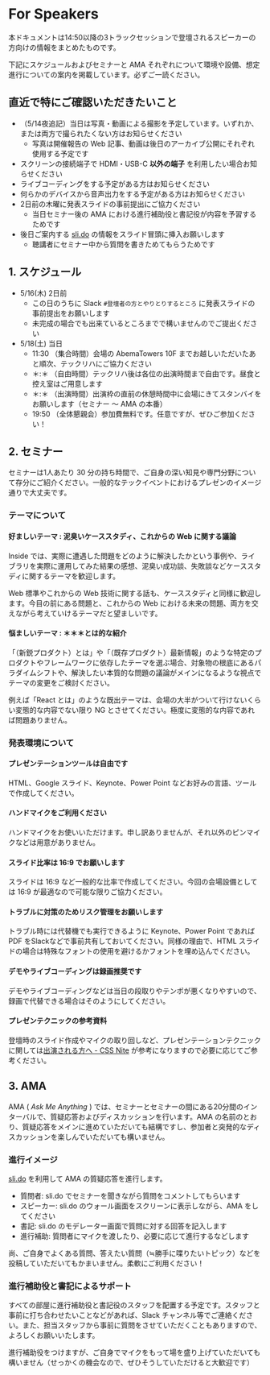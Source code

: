 # For Speakers

本ドキュメントは14:50以降の3トラックセッションで登壇されるスピーカーの方向けの情報をまとめたものです。

下記にスケジュールおよびセミナーと AMA それぞれについて環境や設備、想定進行についての案内を掲載しています。必ずご一読ください。

## 直近で特にご確認いただきたいこと

- （5/14夜追記）当日は写真・動画による撮影を予定しています。いずれか、または両方で撮られたくない方はお知らせください
  - 写真は開催報告の Web 記事、動画は後日のアーカイブ公開にそれぞれ使用する予定です
- スクリーンの接続端子で HDMI・USB-C **以外の端子** を利用したい場合お知らせください
- ライブコーディングをする予定がある方はお知らせください
- 何らかのデバイスから音声出力をする予定がある方はお知らせください
- 2日前の木曜に発表スライドの事前提出にご協力ください
  - 当日セミナー後の AMA における進行補助役と書記役が内容を予習するためです
- 後日ご案内する [sli.do](https://www.sli.do) の情報をスライド冒頭に挿入お願いします
  - 聴講者にセミナー中から質問を書きためてもらうためです

## 1. スケジュール

- 5/16(木) 2日前
  - この日のうちに Slack `#登壇者の方とやりとりするところ` に発表スライドの事前提出をお願いします
  - 未完成の場合でも出来ているところまでで構いませんのでご提出ください
- 5/18(土) 当日
  - 11:30 （集合時間）会場の AbemaTowers 10F までお越しいただいたあと順次、テックリハにご協力ください
  - ＊:＊ （自由時間）テックリハ後は各位の出演時間まで自由です。昼食と控え室はご用意します
  - ＊:＊ （出演時間）出演枠の直前の休憩時間中に会場にきてスタンバイをお願いします（セミナー 〜 AMA の本番）
  - 19:50 （全体懇親会）参加費無料です。任意ですが、ぜひご参加ください！

## 2. セミナー

セミナーは1人あたり 30 分の持ち時間で、ご自身の深い知見や専門分野について存分にご紹介ください。一般的なテックイベントにおけるプレゼンのイメージ通りで大丈夫です。

### テーマについて

#### 好ましいテーマ : 泥臭いケーススタディ、これからの Web に関する議論

Inside では、実際に遭遇した問題をどのように解決したかという事例や、ライブラリを実際に運用してみた結果の感想、泥臭い成功談、失敗談などケーススタディに関するテーマを歓迎します。

Web 標準やこれからの Web 技術に関する話も、ケーススタディと同様に歓迎します。今目の前にある問題と、これからの Web における未来の問題、両方を交えながら考えていけるテーマだと望ましいです。

#### 悩ましいテーマ : ＊＊＊とは的な紹介

「（新鋭プロダクト）とは」や「（既存プロダクト）最新情報」のような特定のプロダクトやフレームワークに依存したテーマを選ぶ場合、対象物の根底にあるパラダイムシフトや、解決したい本質的な問題の議論がメインになるような視点でテーマの変更をご検討ください。

例えば「React とは」のような既出テーマは、会場の大半がついて行けないくらい変態的な内容でない限り NG とさせてください。極度に変態的な内容であれば問題ありません。

### 発表環境について

#### プレゼンテーションツールは自由です

HTML、Google スライド、Keynote、Power Point などお好みの言語、ツールで作成してください。

#### ハンドマイクをご利用ください

ハンドマイクをお使いいただけます。申し訳ありませんが、それ以外のピンマイクなどは用意がありません。

#### スライド比率は 16:9 でお願いします

スライドは 16:9 など一般的な比率で作成してください。今回の会場設備としては 16:9 が最適なので可能な限りご協力ください。

#### トラブルに対策のためリスク管理をお願いします

トラブル時には代替機でも実行できるように Keynote、Power Point であれば PDF をSlackなどで事前共有しておいてください。同様の理由で、HTML スライドの場合は特殊なフォントの使用を避けるかフォントを埋め込んでください。

#### デモやライブコーディングは録画推奨です

デモやライブコーディングなどは当日の段取りやテンポが悪くなりやすいので、録画で代替できる場合はそのようにしてください。

#### プレゼンテクニックの参考資料

登壇時のスライド作成やマイクの取り回しなど、プレゼンテーションテクニックに関しては[出演される方へ - CSS Nite](http://cssnite.jp/archives/4speakers.html) が参考になりますので必要に応じてご参考ください。

## 3. AMA

AMA ( _Ask Me Anything_ ) では、セミナーとセミナーの間にある20分間のインターバルで、質疑応答およびディスカッションを行います。AMA の名前のとおり、質疑応答をメインに進めていただいても結構ですし、参加者と突発的なディスカッションを楽しんでいただいても構いません。

### 進行イメージ

[sli.do](https://www.sli.do) を利用して AMA の質疑応答を進行します。

- 質問者: sli.do でセミナーを聞きながら質問をコメントしてもらいます
- スピーカー: sli.do のウォール画面をスクリーンに表示しながら、AMA をしてください
- 書記: sli.do のモデレーター画面で質問に対する回答を記入します
- 進行補助: 質問者にマイクを渡したり、必要に応じて進行するなどします

尚、ご自身でよくある質問、答えたい質問（≒勝手に喋りたいトピック）などを投稿していただいてもかまいません。柔軟にご利用ください！

### 進行補助役と書記によるサポート

すべての部屋に進行補助役と書記役のスタッフを配置する予定です。スタッフと事前に打ち合わせたいことなどがあれば、Slack チャンネル等でご連絡ください。また、担当スタッフから事前に質問をさせていただくこともありますので、よろしくお願いいたします。

進行補助役をつけますが、ご自身でマイクをもって場を盛り上げていただいても構いません（せっかくの機会なので、ぜひそうしていただけると大歓迎です）
